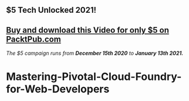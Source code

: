 ## $5 Tech Unlocked 2021!
[Buy and download this Video for only $5 on PacktPub.com](https://www.packtpub.com/product/learning-pivotal-cloud-foundry-for-web-developers-video/9781788391634)
-----
*The $5 campaign         runs from __December 15th 2020__ to __January 13th 2021.__*

# Mastering-Pivotal-Cloud-Foundry-for-Web-Developers